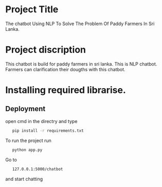 # Project Title

The chatbot Using NLP To Solve The Problem Of Paddy Farmers In Sri Lanka.

# Project discription

This chatbot is build for paddy farmers in sri lanka. This is NLP chatbot. Farmers can clarification their dougths with this chatbot.

# Installing required librarise.

## Deployment

open cmd in the directry and type 

```bash
   pip install -r requirements.txt
```
To run the project run

```bash
   python app.py
```
Go to

```bash
   127.0.0.1:5000/chatbot
```
and start chatting


